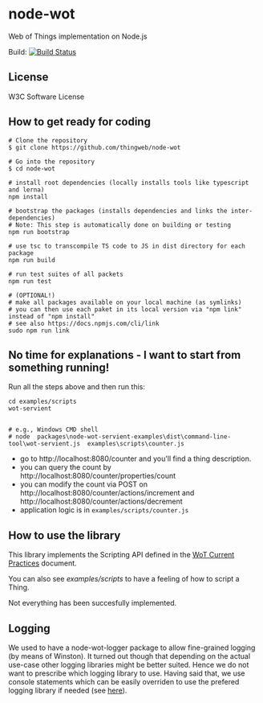 # node-wot
Web of Things implementation on Node.js

Build:
[![Build Status](https://travis-ci.org/thingweb/node-wot.svg?branch=master)](https://travis-ci.org/thingweb/node-wot)

## License

W3C Software License

## How to get ready for coding

```
# Clone the repository
$ git clone https://github.com/thingweb/node-wot

# Go into the repository
$ cd node-wot

# install root dependencies (locally installs tools like typescript and lerna)
npm install 

# bootstrap the packages (installs dependencies and links the inter-dependencies)
# Note: This step is automatically done on building or testing
npm run bootstrap

# use tsc to transcompile TS code to JS in dist directory for each package
npm run build

# run test suites of all packets
npm run test 

# (OPTIONAL!) 
# make all packages available on your local machine (as symlinks)
# you can then use each paket in its local version via "npm link" instead of "npm install"
# see also https://docs.npmjs.com/cli/link
sudo npm run link

```

## No time for explanations - I want to start from something running!
Run all the steps above and then run this:

```
cd examples/scripts
wot-servient


# e.g., Windows CMD shell
# node  packages\node-wot-servient-examples\dist\command-line-tool\wot-servient.js  examples\scripts\counter.js
```

* go to http://localhost:8080/counter and you'll find a thing description.
* you can query the count by http://localhost:8080/counter/properties/count
* you can modify the count via POST on http://localhost:8080/counter/actions/increment and http://localhost:8080/counter/actions/decrement
* application logic is in ``examples/scripts/counter.js``

## How to use the library

This library implements the Scripting API defined in the [WoT Current Practices](https://w3c.github.io/wot/current-practices/wot-practices.html#scripting-api) document. 

You can also see _examples/scripts_ to have a feeling of how to script a Thing.

Not everything has been succesfully implemented.

## Logging

We used to have a node-wot-logger package to allow fine-grained logging (by means of Winston). It turned out though that depending on the actual use-case other logging libraries might be better suited. Hence we do not want to prescribe which logging library to use. Having said that, we use console statements which can be easily overriden to use the prefered logging library if needed (see [here](https://gist.github.com/spmason/1670196)).